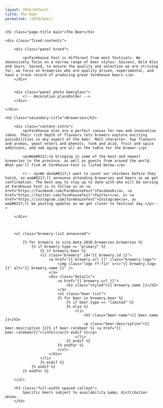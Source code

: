 ```yaml
---
layout: 2016/default
title: The Beer
permalink: /2016/beer/
---
```



<div class="page-intro">

	<h1 class="page-title main">The Beer</h1>

</div>



<div class="panel-container two-up">

	<div class="fixed-contents">

		<div class="panel brand">

		    <p>Farmhouse Fest is different from most festivals. We obsessively focus on a narrow range of beer styles: Saisons, Wild Ales and Sours. Second, to ensure the quality and selection we are striving for, we focus on breweries who are quality driven, experimental, and have a track record of producing great farmhouse beers.</p>
		</div>


		<div class="panel photo beerglass">
			<!-- decoration placeholder -->
		</div>

	</div>

</div>


<div class="content-container">

	<h2 class="secondary-title">Breweries</h2>

		<div class="content-intro">
			<p>Farmhouse ales are a perfect canvas for new and innovative ideas. Their rich depth of flavours lets brewers explore exciting possibilities in any aspect of the beer. Malt character, hop flavours and aromas, yeast esters and phenols, funk and acid, fruit and spice additions, and oak aging are all on the table for the brewer.</p>

			<p>We&#8217;re bringing in some of the best and newest breweries in the province, as well as guests from around the world. What you'll find at Farmhouse Fest is listed below.</p>

			<!-- <p>We don&#8217;t want to count our chickens before they hatch, so we&#8217;ll announce attending breweries and beers as we get confirmation. The best way to stay up to date with who will be serving at Farmhouse Fest is to follow us on <a href="https://facebook.com/FarmhouseFest">Facebook</a>, <a href="https://twitter.com/farmhousefest">Twitter</a>, or <a href="https://instagram.com/farmhousefest">Instagram</a>, as we&#8217;ll be posting updates as we get closer to festival day.</p>-->

		</div>



		<ul class="brewery-list announced">

			{% for brewery in site.data.2016.breweries.breweries %}
				{% if brewery.type == "primary" %}
					{% if brewery.beer %}
					<li class="brewery" id="{{ brewery.id }}">
						<a href="{{ brewery.url }}" class="brewery-logo">
							<img class="logo ff-fix" src="{{ brewery.logo }}" alt="{{ brewery.name }}" />
						</a>
						<div class="details">
							<a href="{{ brewery.url }}">
								<h2 class="styled">{{ brewery.name }}</h2>
							</a>
							<ul class="beer-list">
							{% for beer in brewery.beer %}
								{% if beer.type == "limited" %}
								{% else %}
									<li>
										<h3 class="beer-name">{{ beer.name }}</h3>
										<p class="beer-description">{{ beer.description }}{% if beer.ratebeer %} <a href="{{ beer.ratebeer}}">(info)</a>{% endif %}</p>
									</li>
								{% endif %}
							{% endfor %}
							</ul>
						</div>
					</li>
					{% endif %}
				{% endif %}
			{% endfor %}

		</ul>

<!-- 		<h3 class="full-width spaced">
			And Coming Soon&#8230;
		</h3>


		<ul class="brewery-list coming-soon">

			{% for brewery in site.data.2016.breweries.breweries %}
				{% if brewery.covered %}
				{% else %}
					{% if brewery.beer %}
					{% else %}
					<li class="brewery" id="{{ brewery.id }}">
						<a href="{{ brewery.url }}" class="brewery-logo">
							<img class="logo ff-fix" src="{{ brewery.logo }}" alt="{{ brewery.name }}" />
						</a>
						<div class="details">
							<a href="{{ brewery.url }}">
								<h2 class="styled">{{ brewery.name }}</h2>
							</a>
							<p class="tbd">List to be announced.</p>
						</div>
					</li>
					{% endif %}
				{% endif %}
			{% endfor %}
		</ul>
		-->



		<h3 class="full-width spaced callout">
			Specific beers subject to availability &amp; distribution whims.
		</h3>

</div>
